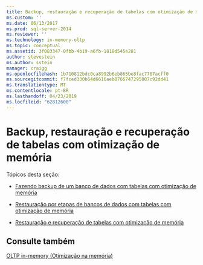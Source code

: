 ```yaml
---
title: Backup, restauração e recuperação de tabelas com otimização de memória | Microsoft Docs
ms.custom: ''
ms.date: 06/13/2017
ms.prod: sql-server-2014
ms.reviewer: ''
ms.technology: in-memory-oltp
ms.topic: conceptual
ms.assetid: 3f083347-0fbb-4b19-a6fb-1818d545e281
author: stevestein
ms.author: sstein
manager: craigg
ms.openlocfilehash: 1b710812bdc0ca8992b6eb865be8fac7787acff0
ms.sourcegitcommit: f7fced330b64d6616aeb8766747295807c92dd41
ms.translationtype: MT
ms.contentlocale: pt-BR
ms.lasthandoff: 04/23/2019
ms.locfileid: "62812600"
---
```

# <a name="backup-restore-and-recovery-of-memory-optimized-tables"></a>Backup, restauração e recuperação de tabelas com otimização de memória
  Tópicos desta seção:  
  
-   [Fazendo backup de um banco de dados com tabelas com otimização de memória](../relational-databases/in-memory-oltp/memory-optimized-tables.md)  
  
-   [Restauração por etapas de bancos de dados com tabelas com otimização de memória](../relational-databases/in-memory-oltp/piecemeal-restore-of-databases-with-memory-optimized-tables.md)  
  
-   [Restauração e recuperação de tabelas com otimização de memória](../relational-databases/in-memory-oltp/restore-and-recovery-of-memory-optimized-tables.md)  
  
## <a name="see-also"></a>Consulte também  
 [OLTP in-memory &#40;Otimização na memória&#41;](../relational-databases/in-memory-oltp/in-memory-oltp-in-memory-optimization.md)  
  
  
